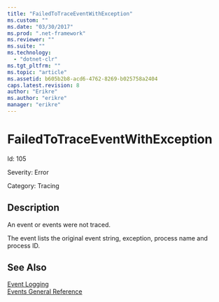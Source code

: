 ```yaml
---
title: "FailedToTraceEventWithException"
ms.custom: ""
ms.date: "03/30/2017"
ms.prod: ".net-framework"
ms.reviewer: ""
ms.suite: ""
ms.technology: 
  - "dotnet-clr"
ms.tgt_pltfrm: ""
ms.topic: "article"
ms.assetid: b605b2b8-acd6-4762-8269-b025758a2404
caps.latest.revision: 8
author: "Erikre"
ms.author: "erikre"
manager: "erikre"
---
```

# FailedToTraceEventWithException
Id: 105  
  
 Severity: Error  
  
 Category: Tracing  
  
## Description  
 An event or events were not traced.  
  
 The event lists the original event string, exception, process name and process ID.  
  
## See Also  
 [Event Logging](../../../../../docs/framework/wcf/diagnostics/event-logging/index.md)   
 [Events General Reference](../../../../../docs/framework/wcf/diagnostics/event-logging/events-general-reference.md)
